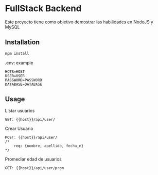 # FullStack Backend

Este proyecto tiene como objetivo demostrar las habilidades en NodeJS y MySQL

## Installation

```bash
npm install
```

.env: example
```
HOTS=HOST
USER=USER
PASSWORD=PASSWORD
DATABASE=DATABASE
```

## Usage

Listar usuarios
```
GET: {{host}}/api/user/
```
Crear Usuario
```
POST: {{host}}/api/user/
/*
    req: {nombre, apellido, fecha_n}
*/
```
Promediar edad de usuarios
```
GET: {{host}}/api/user/prom
```

